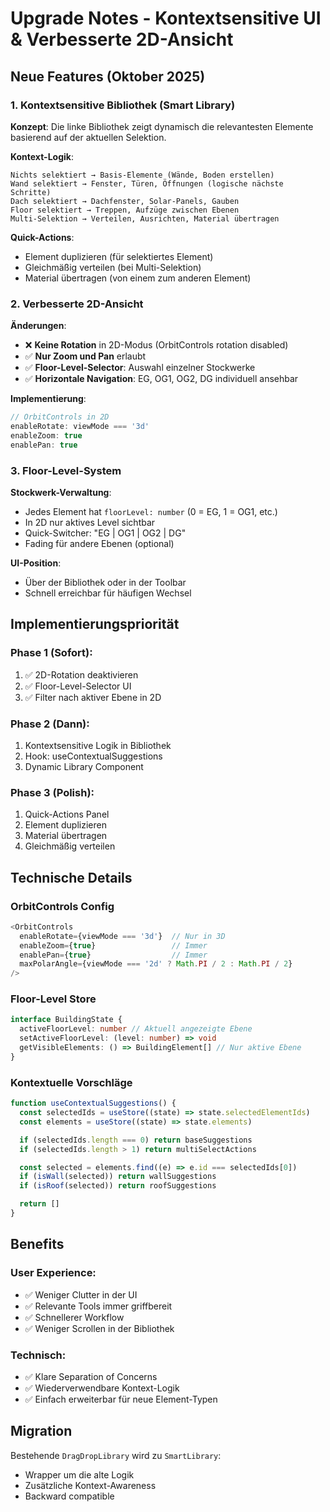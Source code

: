 # Upgrade Notes - Kontextsensitive UI & Verbesserte 2D-Ansicht

## Neue Features (Oktober 2025)

### 1. Kontextsensitive Bibliothek (Smart Library)

**Konzept**: Die linke Bibliothek zeigt dynamisch die relevantesten Elemente basierend auf der aktuellen Selektion.

**Kontext-Logik**:

```
Nichts selektiert → Basis-Elemente (Wände, Boden erstellen)
Wand selektiert → Fenster, Türen, Öffnungen (logische nächste Schritte)
Dach selektiert → Dachfenster, Solar-Panels, Gauben
Floor selektiert → Treppen, Aufzüge zwischen Ebenen
Multi-Selektion → Verteilen, Ausrichten, Material übertragen
```

**Quick-Actions**:

- Element duplizieren (für selektiertes Element)
- Gleichmäßig verteilen (bei Multi-Selektion)
- Material übertragen (von einem zum anderen Element)

### 2. Verbesserte 2D-Ansicht

**Änderungen**:

- ❌ **Keine Rotation** in 2D-Modus (OrbitControls rotation disabled)
- ✅ **Nur Zoom und Pan** erlaubt
- ✅ **Floor-Level-Selector**: Auswahl einzelner Stockwerke
- ✅ **Horizontale Navigation**: EG, OG1, OG2, DG individuell ansehbar

**Implementierung**:

```typescript
// OrbitControls in 2D
enableRotate: viewMode === '3d'
enableZoom: true
enablePan: true
```

### 3. Floor-Level-System

**Stockwerk-Verwaltung**:

- Jedes Element hat `floorLevel: number` (0 = EG, 1 = OG1, etc.)
- In 2D nur aktives Level sichtbar
- Quick-Switcher: "EG | OG1 | OG2 | DG"
- Fading für andere Ebenen (optional)

**UI-Position**:

- Über der Bibliothek oder in der Toolbar
- Schnell erreichbar für häufigen Wechsel

## Implementierungspriorität

### Phase 1 (Sofort):

1. ✅ 2D-Rotation deaktivieren
2. ✅ Floor-Level-Selector UI
3. ✅ Filter nach aktiver Ebene in 2D

### Phase 2 (Dann):

1. Kontextsensitive Logik in Bibliothek
2. Hook: useContextualSuggestions
3. Dynamic Library Component

### Phase 3 (Polish):

1. Quick-Actions Panel
2. Element duplizieren
3. Material übertragen
4. Gleichmäßig verteilen

## Technische Details

### OrbitControls Config

```typescript
<OrbitControls
  enableRotate={viewMode === '3d'}  // Nur in 3D
  enableZoom={true}                 // Immer
  enablePan={true}                  // Immer
  maxPolarAngle={viewMode === '2d' ? Math.PI / 2 : Math.PI / 2}
/>
```

### Floor-Level Store

```typescript
interface BuildingState {
  activeFloorLevel: number // Aktuell angezeigte Ebene
  setActiveFloorLevel: (level: number) => void
  getVisibleElements: () => BuildingElement[] // Nur aktive Ebene
}
```

### Kontextuelle Vorschläge

```typescript
function useContextualSuggestions() {
  const selectedIds = useStore((state) => state.selectedElementIds)
  const elements = useStore((state) => state.elements)

  if (selectedIds.length === 0) return baseSuggestions
  if (selectedIds.length > 1) return multiSelectActions

  const selected = elements.find((e) => e.id === selectedIds[0])
  if (isWall(selected)) return wallSuggestions
  if (isRoof(selected)) return roofSuggestions

  return []
}
```

## Benefits

### User Experience:

- ✅ Weniger Clutter in der UI
- ✅ Relevante Tools immer griffbereit
- ✅ Schnellerer Workflow
- ✅ Weniger Scrollen in der Bibliothek

### Technisch:

- ✅ Klare Separation of Concerns
- ✅ Wiederverwendbare Kontext-Logik
- ✅ Einfach erweiterbar für neue Element-Typen

## Migration

Bestehende `DragDropLibrary` wird zu `SmartLibrary`:

- Wrapper um die alte Logik
- Zusätzliche Kontext-Awareness
- Backward compatible
